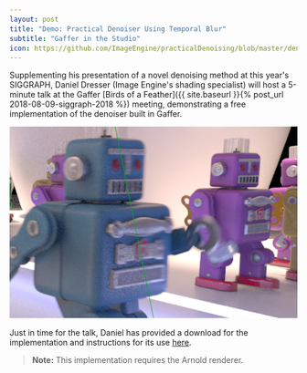 ```yaml
---
layout: post
title: "Demo: Practical Denoiser Using Temporal Blur"
subtitle: "Gaffer in the Studio"
icon: https://github.com/ImageEngine/practicalDenoising/blob/master/denoiserHeaderImage.png?raw=true
---
```


Supplementing his presentation of a novel denoising method at this year's SIGGRAPH, Daniel Dresser (Image Engine's shading specialist) will host a 5-minute talk at the Gaffer [Birds of a Feather]({{ site.baseurl }}{% post_url 2018-08-09-siggraph-2018 %}) meeting, demonstrating a free implementation of the denoiser built in Gaffer.

![Denoiser implementation in action](https://github.com/ImageEngine/practicalDenoising/blob/master/denoiserHeaderImage.png?raw=true)

Just in time for the talk, Daniel has provided a download for the implementation and instructions for its use [here](https://github.com/ImageEngine/practicalDenoising).

> **Note:** This implementation requires the Arnold renderer.
